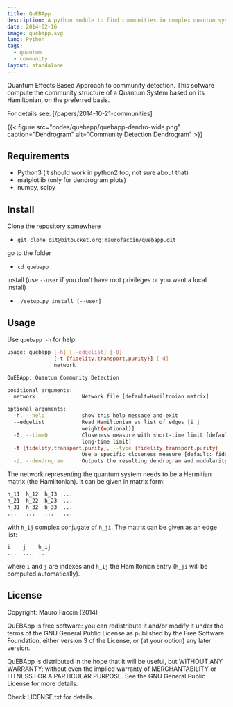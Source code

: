 ```yaml
---
title: QuEBApp
description: A python module to find communities in complex quantum systems
date: 2014-02-16
image: quebapp.svg
lang: Python
tags:
  - quantum
  - community
layout: standalone
---
```


Quantum Effects Based Approach to community detection.
This sofware compute the community structure of a Quantum System based
on its Hamiltonian, on the preferred basis.

For details see:
[/papers/2014-10-21-communities]

{{< figure src="codes/quebapp/quebapp-dendro-wide.png" caption="Dendrogram" alt="Community Detection Dendrogram" >}}

## Requirements

- Python3 (it should work in python2 too, not sure about that)
- matplotlib (only for dendrogram plots)
- numpy, scipy

## Install

Clone the repository somewhere

- `git clone git@bitbucket.org:maurofaccin/quebapp.git`

go to the folder

- `cd quebapp`

install (use `--user` if you don't have root privileges or you want a local
install)

- `./setup.py install [--user]`

## Usage

Use `quebapp -h` for help.

```bash
usage: quebapp [-h] [--edgelist] [-0] 
               [-t {fidelity,transport,purity}] [-d]
               network

QuEBApp: Quantum Community Detection

positional arguments:
  network               Network file [default=Hamiltonian matrix]

optional arguments:
  -h, --help            show this help message and exit
  --edgelist            Read Hamiltonian as list of edges [i j
                        weight(optional)]
  -0, --time0           Closeness measure with short-time limit [default:
                        long-time limit]
  -t {fidelity,transport,purity}, --type {fidelity,transport,purity}
                        Use a specific closeness measure [default: fidelity]
  -d, --dendrogram      Outputs the resulting dendrogram and modularity
```

The network representing the quantum system needs to be a Hermitian matrix
(the Hamiltonian). It can be given in matrix form:

```python
h_11  h_12  h_13  ...
h_21  h_22  h_23  ...
h_31  h_32  h_33  ...
...   ...   ...   ...
```
with `h_ij` complex conjugate of `h_ji`.
The matrix can be given as an edge list:

```
i    j    h_ij
...  ...  ...
```

where `i` and `j` are indexes and `h_ij` the Hamiltonian entry (`h_ji` will
be computed automatically).

## License

Copyright: Mauro Faccin (2014)

QuEBApp is free software: you can redistribute it and/or modify
it under the terms of the GNU General Public License as published by
the Free Software Foundation, either version 3 of the License, or
(at your option) any later version.

QuEBApp is distributed in the hope that it will be useful,
but WITHOUT ANY WARRANTY; without even the implied warranty of
MERCHANTABILITY or FITNESS FOR A PARTICULAR PURPOSE.  See the
GNU General Public License for more details.

Check LICENSE.txt for details.
